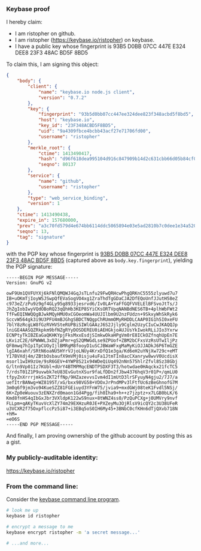 ### Keybase proof

I hereby claim:

  * I am ristopher on github.
  * I am ristopher (https://keybase.io/ristopher) on keybase.
  * I have a public key whose fingerprint is 93B5 D0BB 07CC 447E E324  DEE8 23F3 48AC BD5F 8BD5

To claim this, I am signing this object:

```json
{
    "body": {
        "client": {
            "name": "keybase.io node.js client",
            "version": "0.7.2"
        },
        "key": {
            "fingerprint": "93b5d0bb07cc447ee324dee823f348acbd5f8bd5",
            "host": "keybase.io",
            "key_id": "23F348ACBD5F8BD5",
            "uid": "9a4309fbce4bcbb43acf27e71706fd00",
            "username": "ristopher"
        },
        "merkle_root": {
            "ctime": 1413490417,
            "hash": "d96f618dea995104d916c847909b14d2c631cbb66d05b84cf0ad32d9bbd71b14b22fce014ac1cd7c286e308bed3acf1b7be9ab64daa7e33eb4ef77c78eb2a197",
            "seqno": 80137
        },
        "service": {
            "name": "github",
            "username": "ristopher"
        },
        "type": "web_service_binding",
        "version": 1
    },
    "ctime": 1413490438,
    "expire_in": 157680000,
    "prev": "a3c70fd579d4e674bb6114ddc5065894e03e5ad2810b7c0dee1e34a5200ed00d",
    "seqno": 13,
    "tag": "signature"
}
```

with the PGP key whose fingerprint is
[93B5 D0BB 07CC 447E E324  DEE8 23F3 48AC BD5F 8BD5](https://keybase.io/ristopher)
(captured above as `body.key.fingerprint`), yielding the PGP signature:

```
-----BEGIN PGP MESSAGE-----
Version: GnuPG v2

owF9Um1QVFUYXj6kFNlQMQWJ4GqJsTLnfu29FwQRHcwPhgQRKnC5555zlyuwd7u7
IB+uOKmTjIoyWSJSwpQfEVaSogVO4xg1ZraThdTgGDaCJA2DfEQoUnfJJutH58eZ
c973eZ/zPu9z9gf4GLy95g8933jesrvd6/Iv0LA+YaFfGQFVVELElBFSvoJtTs/J
JhZgIobIwyVQdOBoRQ23qQhHb3KEP8SYiCKsORTVpqNANBdNES6TB+4plhWbFWt2
TfFwEQINWQQgBJwkMQyHMU0xCGOeomWa4UUJIlbm9U2nzFUdzn+9SkxyWhSkRyk6
SccvW564gk3i9U3PFU4mBJGhgSBDCTNQgpChRUmmOMyRHDDLCAAP0IG1h5I0xeFU
7blY8zRcgLW8fGzRVHVSteRUPBiSIWlGAAzJ6S2Jjly9Cglm2UzyCIuCwJKAQQJp
lniGE4AASQZRkpkm9bfNZgRYyDOSDEREU0iAEHGkjoAUJUsYkIwokRLiJIo3Yxrw
ECNPtyTkIBZEaGaQKHKYpjFksMxxEsdjSImkwOkaHPgVm0rE8ICkOZfnqhUpEn7E
LKvizC2E/6PWWWL3xDZjaPmr+gS2QMWGdLse9ZPUof+ZBM2bCFxsVzRsUTwIljPz
QF8mwq7hIp1TpCUOyIjlBMRgM8fooyD1uSCJBWaWFxgMaMyKiOJJADkJ6P6TmGZE
lgIA6xahf/SRtN6oaNU5HYrVJjoLNUy4KrxDfQ1e3ga/Kd6eH2uYNjXw729c+eMT
Y17BVXdj4m/ZBtbOsbaufX9mVMj0isju4uFa1JtmTIn8acCXanryw8wvV0UcdisX
msorl1wIH9zUe/9sR6GEV+4YWP8S21x94WDeQiUq492nNn575hlrZfvl8Sz38Gbj
G/ltn9Vp01Iz7KUbl+dUrY4BTMPMqcENDTPSDXF3T3/hotwdae0HAqckx21fcTC5
7/rdsT01Z1P9uvwbk7eU83EvGutnXSur9faLfDDn2fJbw4376hqV3r01P+/qmLU0
tfpyZnXrrrjmkSsZKT2ffNp/9HZazevvsIvm4dI1mUtD3lrSFyuyN4gju2/7J7/a
uefItrBANwg+WZ8195T/xG/bxx98VG58+VDOxJrPndMPv3lFtfUc6zBeGhnofG7M
3m0q6f9jm3vo94KueSZZ81FGEiuyd3YFnW75/jvia9+mxdGWj08teK1Fvdl5NSj/
6K+Zp0eWuouv3zENXZrd0maon1Gd4Pgg/fih0Iha9+h++z7jzptz+x7LGB0bLK/6
Kmd8fnHS4qIbGxJbr3VXldpK122wS9nux+8tWNZ4ss0/PzQuPCXg+j0UMVry9nvf
FLLpm+qAKyTKuvVcXlZY74m29EXHzuR0JE+PXZeyMu3OjRlsV9icQY2c3U38UFeR
u3VCXR2f75OxpflccPz5i87+i3EBq5oS0IH6My45+3BNbC0cfKHn6dTjQXvb718N
+hM=
=eO6S
-----END PGP MESSAGE-----

```

And finally, I am proving ownership of the github account by posting this as a gist.

### My publicly-auditable identity:

https://keybase.io/ristopher

### From the command line:

Consider the [keybase command line program](https://keybase.io/docs/command_line).

```bash
# look me up
keybase id ristopher

# encrypt a message to me
keybase encrypt ristopher -m 'a secret message...'

# ...and more...
```
